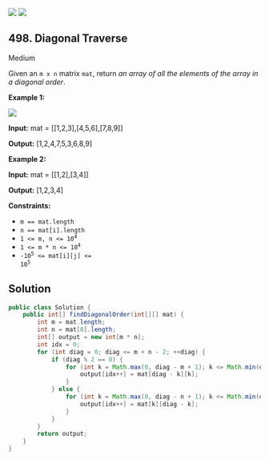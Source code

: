 [![](https://img.shields.io/github/stars/javadev/LeetCode-in-Java?label=Stars&style=flat-square)](https://github.com/javadev/LeetCode-in-Java)
[![](https://img.shields.io/github/forks/javadev/LeetCode-in-Java?label=Fork%20me%20on%20GitHub%20&style=flat-square)](https://github.com/javadev/LeetCode-in-Java/fork)

## 498\. Diagonal Traverse

Medium

Given an `m x n` matrix `mat`, return _an array of all the elements of the array in a diagonal order_.

**Example 1:**

![](https://assets.leetcode.com/uploads/2021/04/10/diag1-grid.jpg)

**Input:** mat = \[\[1,2,3],[4,5,6],[7,8,9]]

**Output:** [1,2,4,7,5,3,6,8,9]

**Example 2:**

**Input:** mat = \[\[1,2],[3,4]]

**Output:** [1,2,3,4]

**Constraints:**

*   `m == mat.length`
*   `n == mat[i].length`
*   <code>1 <= m, n <= 10<sup>4</sup></code>
*   <code>1 <= m * n <= 10<sup>4</sup></code>
*   <code>-10<sup>5</sup> <= mat[i][j] <= 10<sup>5</sup></code>

## Solution

```java
public class Solution {
    public int[] findDiagonalOrder(int[][] mat) {
        int m = mat.length;
        int n = mat[0].length;
        int[] output = new int[m * n];
        int idx = 0;
        for (int diag = 0; diag <= m + n - 2; ++diag) {
            if (diag % 2 == 0) {
                for (int k = Math.max(0, diag - m + 1); k <= Math.min(diag, n - 1); ++k) {
                    output[idx++] = mat[diag - k][k];
                }
            } else {
                for (int k = Math.max(0, diag - n + 1); k <= Math.min(diag, m - 1); ++k) {
                    output[idx++] = mat[k][diag - k];
                }
            }
        }
        return output;
    }
}
```
